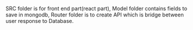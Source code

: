 SRC folder is for front end part(react part),
Model folder contains fields to save in mongodb,
Router folder is to create API which is bridge between user response to Database.

